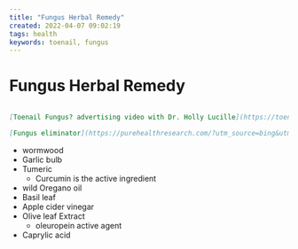 ```yaml
---
title: "Fungus Herbal Remedy"
created: 2022-04-07 09:02:19
tags: health
keywords: toenail, fungus
---
```


# Fungus Herbal Remedy

```markdown

[Toenail Fungus? advertising video with Dr. Holly Lucille](https://toenaildr.com/gdn?utm_source=DV360&utm_medium=cpc&utm_campaign=Fungus_Eliminator_DV360&utm_term=16750670533&utm_content=418750434&offid=fungus&offerurlid=16750670533&trid={transaction_id}&affid=dv360&affsub=418750434&n=612&oid=12&affid=5&dclid=CNWwpamKgvcCFQbC9gIddAcBIQ) with Dr. Holly Lucille at PureHealth Research

[Fungus eliminator](https://purehealthresearch.com/?utm_source=bing&utm_medium=cpc&utm_campaign=phr_bing&msclkid=a9c4b3071c43191d0a38d149efd4fc67)
```


- wormwood
- Garlic bulb
- Tumeric
  - Curcumin is the active ingredient
- wild Oregano oil
- Basil leaf
- Apple cider vinegar
- Olive leaf Extract
  - oleuropein active agent
- Caprylic acid
